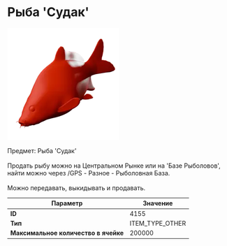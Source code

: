 # Рыба 'Судак'

![Item Image](../img/4155.webp?raw=true)

Предмет: Рыба 'Судак'<br><br>Продать рыбу можно на Центральном Рынке или на 'Базе Рыболовов', <br>найти можно через /GPS - Разное - Рыболовная База.<br><br>Можно передавать, выкидывать и продавать.


| Параметр | Значение |
|----------|----------|
| **ID** | 4155 |
| **Тип** | ITEM_TYPE_OTHER |
| **Максимальное количество в ячейке** | 200000 |

